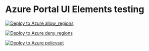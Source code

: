 # Azure Portal UI Elements testing

[![Deploy to Azure allow_regions](https://aka.ms/deploytoazurebutton)](https://portal.azure.com/#blade/Microsoft_Azure_CreateUIDef/CustomDeploymentBlade/uri/https%3A%2F%2Fraw.githubusercontent.com%2FChrisPetr0%2Fazure-policy-test%2Fmaster%2Fallow_regions%2Fazure_deploy.json/uiFormDefinitionUri/https%3A%2F%2Fraw.githubusercontent.com%2FChrisPetr0%2Fazure-policy-test%2Fmaster%2Fallow_regions%2Fcreate_ui_definition.json)



[![Deploy to Azure deny_regions](https://aka.ms/deploytoazurebutton)](https://portal.azure.com/#blade/Microsoft_Azure_CreateUIDef/CustomDeploymentBlade/uri/https%3A%2F%2Fraw.githubusercontent.com%2FChrisPetr0%2Fazure-policy-test%2Fmaster%2Fdeny_regions%2Fazure_deploy.json/uiFormDefinitionUri/https%3A%2F%2Fraw.githubusercontent.com%2FChrisPetr0%2Fazure-policy-test%2Fmaster%2Fdeny_regions%2Fcreate_ui_definition.json)


[![Deploy to Azure policyset](https://aka.ms/deploytoazurebutton)](https://portal.azure.com/#create/Microsoft.Template/uri/https%3A%2F%2Fraw.githubusercontent.com%2FChrisPetr0%2Fazure_exports%2Fmaster%2Fprogrammatic_policy_set%2Fpolicy_set.json)
